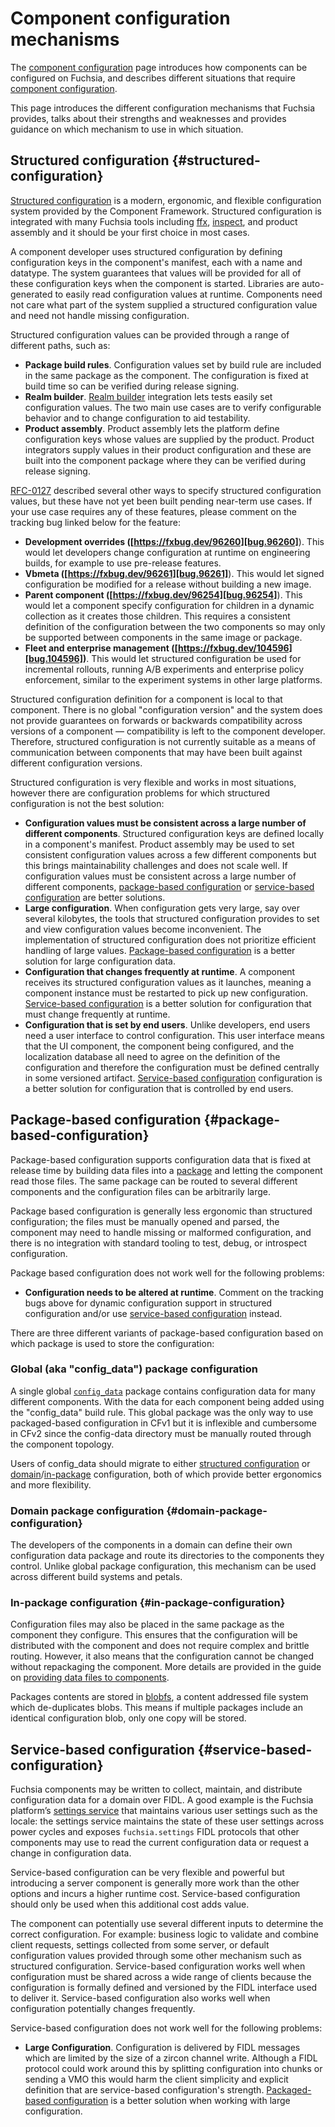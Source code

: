 # Component configuration mechanisms

The [component configuration](/docs/concepts/components/configuration.md) page
introduces how components can be configured on Fuchsia, and describes different
situations that require
[component configuration][glossary.component-configuration].

This page introduces the different configuration mechanisms that Fuchsia
provides, talks about their strengths and weaknesses and provides guidance on
which mechanism to use in which situation.

## Structured configuration {#structured-configuration}

[Structured configuration][structured_config] is a modern, ergonomic, and
flexible configuration system provided by the Component Framework. Structured
configuration is integrated with many Fuchsia tools including [ffx][ffx],
[inspect][inspect], and product assembly and it should be your first choice in
most cases.

A component developer uses structured configuration by defining configuration
keys in the component's manifest, each with a name and datatype. The system
guarantees that values will be provided for all of these configuration keys when
the component is started. Libraries are auto-generated to easily read
configuration values at runtime. Components need not care what part of the
system supplied a structured configuration value and need not handle missing
configuration.

Structured configuration values can be provided through a range of different
paths, such as:

- **Package build rules**. Configuration values set by build rule are included
  in the same package as the component. The configuration is fixed at build time
  so can be verified during release signing.
- **Realm builder**. [Realm builder][realm_builder] integration lets tests
  easily set configuration values. The two main use cases are to verify
  configurable behavior and to change configuration to aid testability.
- **Product assembly**. Product assembly lets the platform define configuration
  keys whose values are supplied by the product. Product integrators supply
  values in their product configuration and these are built into the component
  package where they can be verified during release signing.

[RFC-0127][rfc0127] described several other ways to specify structured
configuration values, but these have not yet been built pending near-term use
cases. If your use case requires any of these features, please comment on the
tracking bug linked below for the feature:

- **Development overrides ([https://fxbug.dev/96260][bug.96260]**). This would let
  developers change configuration at runtime on engineering builds, for example
  to use pre-release features.
- **Vbmeta ([https://fxbug.dev/96261][bug.96261]**). This would let signed configuration
  be modified for a release without building a new image.
- **Parent component ([https://fxbug.dev/96254][bug.96254]**). This would let a
  component specify configuration for children in a dynamic collection as it
  creates those children. This requires a consistent definition of the
  configuration between the two components so may only be supported between
  components in the same image or package.
- **Fleet and enterprise management ([https://fxbug.dev/104596][bug.104596])**. This
  would let structured configuration be used for incremental rollouts, running
  A/B experiments and enterprise policy enforcement, similar to the experiment
  systems in other large platforms.

Structured configuration definition for a component is local to that component.
There is no global "configuration version" and the system does not provide
guarantees on forwards or backwards compatibility across versions of a
component — compatibility is left to the component developer. Therefore,
structured configuration is not currently suitable as a means of communication
between components that may have been built against different configuration
versions.

Structured configuration is very flexible and works in most situations, however
there are configuration problems for which structured configuration is not the
best solution:

- **Configuration values must be consistent across a large number of different components**.
  Structured configuration keys are defined locally in a component's manifest.
  Product assembly may be used to set consistent configuration values across a
  few different components but this brings maintainability challenges and does
  not scale well. If configuration values must be consistent across a large
  number of different components,
  [package-based configuration](#package-based-configuration) or
  [service-based configuration](#service-based-configuration) are better
  solutions.
- **Large configuration**. When configuration gets very large, say over several
  kilobytes, the tools that structured configuration provides to set and view
  configuration values become inconvenient. The implementation of structured
  configuration does not prioritize efficient handling of large values.
  [Package-based configuration](#package-based-configuration) is a better
  solution for large configuration data.
- **Configuration that changes frequently at runtime**. A component receives its
  structured configuration values as it launches, meaning a component instance
  must be restarted to pick up new configuration.
  [Service-based configuration](#service-based-configuration) is a better
  solution for configuration that must change frequently at runtime.
- **Configuration that is set by end users**. Unlike developers, end users need
  a user interface to control configuration. This user interface means that the
  UI component, the component being configured, and the localization database
  all need to agree on the definition of the configuration and therefore the
  configuration must be defined centrally in some versioned artifact.
  [Service-based configuration](#service-based-configuration) configuration is a
  better solution for configuration that is controlled by end users.

## Package-based configuration {#package-based-configuration}

Package-based configuration supports configuration data that is fixed at release
time by building data files into a [package][glossary.package] and letting the
component read those files. The same package can be routed to several different
components and the configuration files can be arbitrarily large.

Package based configuration is generally less ergonomic than structured
configuration; the files must be manually opened and parsed, the component may
need to handle missing or malformed configuration, and there is no integration
with standard tooling to test, debug, or introspect configuration.

Package based configuration does not work well for the following problems:

- **Configuration needs to be altered at runtime**. Comment on the tracking bugs
  above for dynamic configuration support in structured configuration and/or use
  [service-based configuration](#service-based-configuration) instead.

There are three different variants of package-based configuration based on which
package is used to store the configuration:

### Global (aka "config_data") package configuration

A single global [`config_data`][config_data] package contains configuration data
for many different components. With the data for each component being added
using the "config_data" build rule. This global package was the only way to use
packaged-based configuration in CFv1 but it is inflexible and cumbersome in CFv2
since the config-data directory must be manually routed through the component
topology.

Users of config_data should migrate to either
[structured configuration](#structured-configuration) or
[domain](#domain-package-configuration)/[in-package](#in-package-configuration)
configuration, both of which provide better ergonomics and more flexibility.

### Domain package configuration {#domain-package-configuration}

The developers of the components in a domain can define their own configuration
data package and route its directories to the components they control. Unlike
global package configuration, this mechanism can be used across different build
systems and petals.

### In-package configuration {#in-package-configuration}

Configuration files may also be placed in the same package as the component they
configure. This ensures that the configuration will be distributed with the
component and does not require complex and brittle routing. However, it also
means that the configuration cannot be changed without repackaging the
component. More details are provided in the guide on
[providing data files to components][providing_data_files].

Packages contents are stored in [blobfs][blobfs], a content addressed file
system which de-duplicates blobs. This means if multiple packages include an
identical configuration blob, only one copy will be stored.

## Service-based configuration {#service-based-configuration}

Fuchsia components may be written to collect, maintain, and distribute
configuration data for a domain over FIDL. A good example is the Fuchsia
platform’s [settings service][settings_service] that maintains various user
settings such as the locale: the settings service maintains the state of these
user settings across power cycles and exposes `fuchsia.settings` FIDL protocols
that other components may use to read the current configuration data or request
a change in configuration data.

Service-based configuration can be very flexible and powerful but introducing a
server component is generally more work than the other options and incurs a
higher runtime cost. Service-based configuration should only be used when this
additional cost adds value.

The component can potentially use several different inputs to determine the
correct configuration. For example: business logic to validate and combine
client requests, settings collected from some server, or default configuration
values provided through some other mechanism such as structured configuration.
Service-based configuration works well when configuration must be shared across
a wide range of clients because the configuration is formally defined and
versioned by the FIDL interface used to deliver it. Service-based configuration
also works well when configuration potentially changes frequently.

Service-based configuration does not work well for the following problems:

- **Large Configuration**. Configuration is delivered by FIDL messages which are
  limited by the size of a zircon channel write. Although a FIDL protocol could
  work around this by splitting configuration into chunks or sending a VMO this
  would harm the client simplicity and explicit definition that are
  service-based configuration's strength.
  [Packaged-based configuration](#package-based-configuration) is a better
  solution when working with large configuration.


[glossary.component-configuration]: /docs/glossary/README.md#component-configuration
[glossary.package]: /docs/glossary/README.md#package

[bug.96260]: https://bugs.fuchsia.dev/p/fuchsia/issues/detail?id=96260
[bug.96261]: https://bugs.fuchsia.dev/p/fuchsia/issues/detail?id=96261
[bug.96254]: https://bugs.fuchsia.dev/p/fuchsia/issues/detail?id=96254
[bug.104596]: https://bugs.fuchsia.dev/p/fuchsia/issues/detail?id=104596

[rfc0127]: /docs/contribute/governance/rfcs/0127_structured_configuration.md

[blobfs]: /docs/concepts/filesystems/blobfs.md
[config_data]: config_data.md
[ffx]: https://fuchsia.dev/reference/tools/sdk/ffx
[inspect]: /docs/development/diagnostics/inspect/README.md
[realm_builder]: /docs/development/testing/components/realm_builder.md
[settings_service]: https://cs.opensource.google/fuchsia/fuchsia/+/main:src/settings/service/
[structured_config]: structured_config.md
[providing_data_files]: /docs/development/components/data.md